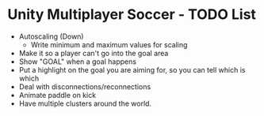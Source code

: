 # Unity Multiplayer Soccer - TODO List

- Autoscaling (Down)
    - Write minimum and maximum values for scaling
- Make it so a player can't go into the goal area
- Show "GOAL" when a goal happens
- Put a highlight on the goal you are aiming for, so you can tell which is which
- Deal with disconnections/reconnections
- Animate paddle on kick
- Have multiple clusters around the world.